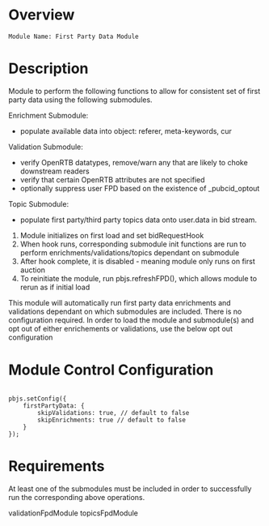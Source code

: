 # Overview

```
Module Name: First Party Data Module
```

# Description

Module to perform the following functions to allow for consistent set of first party data using the following submodules.

Enrichment Submodule:
- populate available data into object: referer, meta-keywords, cur

Validation Submodule:
- verify OpenRTB datatypes, remove/warn any that are likely to choke downstream readers
- verify that certain OpenRTB attributes are not specified
- optionally suppress user FPD based on the existence of _pubcid_optout

Topic Submodule:
- populate first party/third party topics data onto user.data in bid stream.

1. Module initializes on first load and set bidRequestHook 
2. When hook runs, corresponding submodule init functions are run to perform enrichments/validations/topics dependant on submodule
3. After hook complete, it is disabled - meaning module only runs on first auction
4. To reinitiate the module, run pbjs.refreshFPD(), which allows module to rerun as if initial load


This module will automatically run first party data enrichments and validations dependant on which submodules are included. There is no configuration required. In order to load the module and submodule(s) and opt out of either enrichements or validations, use the below opt out configuration

# Module Control Configuration

```

pbjs.setConfig({
    firstPartyData: {
        skipValidations: true, // default to false
        skipEnrichments: true // default to false
    }
});

```

# Requirements

At least one of the submodules must be included in order to successfully run the corresponding above operations.

validationFpdModule
topicsFpdModule
